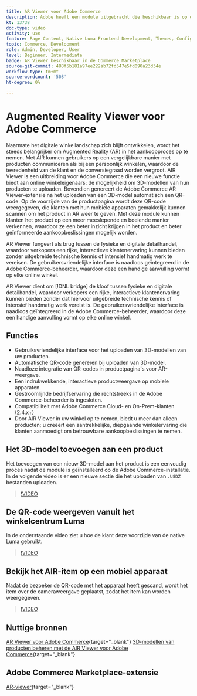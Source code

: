 ```yaml
---
title: AR Viewer voor Adobe Commerce
description: Adobe heeft een module uitgebracht die beschikbaar is op de Commerce Marketplace om de weergave van Augmented Reality te ondersteunen.
kt: 13738
doc-type: video
activity: use
feature: Page Content, Native Luma Frontend Development, Themes, Configuration
topic: Commerce, Development
role: Admin, Developer, User
level: Beginner, Intermediate
badge: AR Viewer beschikbaar in de Commerce Marketplace
source-git-commit: 488f5b181a97ee222ab72fd547e5fd090a23d34e
workflow-type: tm+mt
source-wordcount: '508'
ht-degree: 0%

---
```



# Augmented Reality Viewer voor Adobe Commerce

Naarmate het digitale winkellandschap zich blijft ontwikkelen, wordt het steeds belangrijker om Augmented Reality (AR) in het aankoopproces op te nemen. Met AIR kunnen gebruikers op een vergelijkbare manier met producten communiceren als bij een persoonlijk winkelen, waardoor de tevredenheid van de klant en de conversiegraad worden vergroot.
AIR Viewer is een uitbreiding voor Adobe Commerce die een nieuwe functie biedt aan online winkeleigenaars: de mogelijkheid om 3D-modellen van hun producten te uploaden. Bovendien genereert de Adobe Commerce AR Viewer-extensie na het uploaden van een 3D-model automatisch een QR-code. Op de voorzijde van de productpagina wordt deze QR-code weergegeven, die klanten met hun mobiele apparaten gemakkelijk kunnen scannen om het product in AR weer te geven. Met deze module kunnen klanten het product op een meer meeslepende en boeiende manier verkennen, waardoor ze een beter inzicht krijgen in het product en beter geïnformeerde aankoopbeslissingen mogelijk worden.

AR Viewer fungeert als brug tussen de fysieke en digitale detailhandel, waardoor verkopers een rijke, interactieve klantenervaring kunnen bieden zonder uitgebreide technische kennis of intensief handmatig werk te vereisen. De gebruikersvriendelijke interface is naadloos geïntegreerd in de Adobe Commerce-beheerder, waardoor deze een handige aanvulling vormt op elke online winkel.

AR Viewer dient om [!DNL bridge] de kloof tussen fysieke en digitale detailhandel, waardoor verkopers een rijke, interactieve klantenervaring kunnen bieden zonder dat hiervoor uitgebreide technische kennis of intensief handmatig werk vereist is. De gebruikersvriendelijke interface is naadloos geïntegreerd in de Adobe Commerce-beheerder, waardoor deze een handige aanvulling vormt op elke online winkel.

## Functies

- Gebruiksvriendelijke interface voor het uploaden van 3D-modellen van uw producten.
- Automatische QR-code genereren bij uploaden van 3D-model.
- Naadloze integratie van QR-codes in productpagina&#39;s voor AR-weergave.
- Een indrukwekkende, interactieve productweergave op mobiele apparaten.
- Gestroomlijnde bedrijfservaring die rechtstreeks in de Adobe Commerce-beheerder is ingesloten.
- Compatibiliteit met Adobe Commerce Cloud- en On-Prem-klanten (2.4.x+)
- Door AIR Viewer in uw winkel op te nemen, biedt u meer dan alleen producten; u creëert een aantrekkelijke, diepgaande winkelervaring die klanten aanmoedigt om betrouwbare aankoopbeslissingen te nemen.

## Het 3D-model toevoegen aan een product

Het toevoegen van een nieuw 3D-model aan het product is een eenvoudig proces nadat de module is geïnstalleerd op de Adobe Commerce-installatie.
In de volgende video is er een nieuwe sectie die het uploaden van `.USDZ` bestanden uploaden.

>[!VIDEO](https://video.tv.adobe.com/v/3422370?learn=on)

## De QR-code weergeven vanuit het winkelcentrum Luma

In de onderstaande video ziet u hoe de klant deze voorzijde van de native Luma gebruikt.

>[!VIDEO](https://video.tv.adobe.com/v/3422371?learn=on)

## Bekijk het AIR-item op een mobiel apparaat

Nadat de bezoeker de QR-code met het apparaat heeft gescand, wordt het item over de cameraweergave geplaatst, zodat het item kan worden weergegeven.

>[!VIDEO](https://video.tv.adobe.com/v/3422372?learn=on)

## Nuttige bronnen

[AR Viewer voor Adobe Commerce](https://experienceleague.adobe.com/docs/commerce-admin/catalog/products/digital-assets/product-3d-model/ar-viewer-overview.html){target="_blank"}
[3D-modellen van producten beheren met de AIR Viewer voor Adobe Commerce](https://experienceleague.adobe.com/docs/commerce-admin/catalog/products/digital-assets/product-3d-model/ar-viewer-setup.html){target="_blank"}

## Adobe Commerce Marketplace-extensie

[AR-viewer](https://commercemarketplace.adobe.com/magento-module-arviewer.html){target="_blank"}

